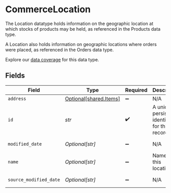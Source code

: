 # CommerceLocation

The Location datatype holds information on the geographic location at which stocks of products may be held, as referenced in the Products data type.

A Location also holds information on geographic locations where orders were placed, as referenced in the Orders data type.

Explore our [data coverage](https://knowledge.codat.io/supported-features/commerce?view=tab-by-data-type&dataType=commerce-locations) for this data type.


## Fields

| Field                                                  | Type                                                   | Required                                               | Description                                            | Example                                                |
| ------------------------------------------------------ | ------------------------------------------------------ | ------------------------------------------------------ | ------------------------------------------------------ | ------------------------------------------------------ |
| `address`                                              | [Optional[shared.Items]](../../models/shared/items.md) | :heavy_minus_sign:                                     | N/A                                                    |                                                        |
| `id`                                                   | *str*                                                  | :heavy_check_mark:                                     | A unique, persistent identifier for this record        | 13d946f0-c5d5-42bc-b092-97ece17923ab                   |
| `modified_date`                                        | *Optional[str]*                                        | :heavy_minus_sign:                                     | N/A                                                    | 2022-10-23T00:00:00.000Z                               |
| `name`                                                 | *Optional[str]*                                        | :heavy_minus_sign:                                     | Name of this location                                  |                                                        |
| `source_modified_date`                                 | *Optional[str]*                                        | :heavy_minus_sign:                                     | N/A                                                    | 2022-10-23T00:00:00.000Z                               |